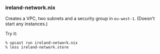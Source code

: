 ### ireland-network.nix

Creates a VPC, two subnets and a security group in `eu-west-1`.
(Doesn't start any instances.)

Try it:

```
% upcast run ireland-network.nix
% less ireland-network.store
```
